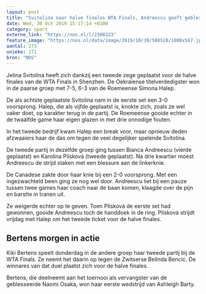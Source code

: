 ```yaml
---
layout: post
title: "Svitolina naar halve finales WTA Finals, Andreescu geeft geblesseerd op"
date: Wed, 30 Oct 2019 15:17:14 +0100
category: sport
externe_link: "https://nos.nl/l/2308323"
feature_image: "https://nos.nl/data/image/2019/10/30/588528/1008x567.jpg"
aantal: 273
unieke: 171
bron: "NOS"
---
```


<p>Jelina Svitolina heeft zich dankzij een tweede zege geplaatst voor de halve finales van de WTA Finals in Shenzhen. De Oekraïense titelverdedigster won in de paarse groep met 7-5, 6-3 van de Roemeense Simona Halep.</p>
<p>De als achtste geplaatste Svitolina nam in de eerste set een 3-0 voorsprong. Halep, die als vijfde geplaatst is, knokte zich, zoals ze wel vaker doet, op karakter terug in de partij. De Roemeense gooide echter in de twaalfde game haar eigen glazen in met drie onnodige fouten.</p>
<p>In het tweede bedrijf kwam Halep een break voor, maar opnieuw deden afzwaaiers haar de das om tegen de veel degelijker spelende Svitolina.</p>
<p>De tweede partij in dezelfde groep ging tussen Bianca Andreescu (vierde geplaatst) en Karolina Plísková (tweede geplaatst). Na drie kwartier moest Andreescu de strijd staken met een blessure aan de linkerknie.</p>
<p>De Canadese zakte door haar knie bij een 2-0 voorsprong. Met een ingezwachteld been ging ze nog wel door. Andreescu liet bij een pauze tussen twee games haar coach naar de baan komen, klaagde over de pijn en barstte in tranen uit.</p>
<p>Ze weigerde echter op te geven. Toen Plísková de eerste set had gewonnen, gooide Andreescu toch de handdoek in de ring. Plísková strijdt vrijdag met Halep om het tweede ticket voor de halve finales.</p>
<h2>Bertens morgen in actie</h2>
<p>Kiki Bertens speelt donderdag in de andere groep haar tweede partij bij de WTA Finals. Ze neemt het daarin op tegen de Zwitserse Belinda Bencic. De winnares van dat duel plaatst zich voor de halve finales.</p>
<p>Bertens, die deelneemt aan het toernooi als vervangster van de geblesseerde Naomi Osaka, won haar eerste wedstrijd van Ashleigh Barty.</p>
